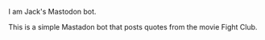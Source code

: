 I am Jack's Mastodon bot.

This is a simple Mastadon bot that posts quotes from the movie Fight Club.
